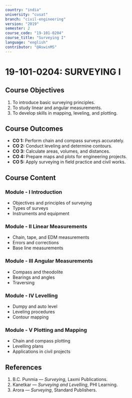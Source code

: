 ```yaml
---
country: "india"
university: "cusat"
branch: "civil-engineering"
version: "2019"
semester: 2
course_code: "19-101-0204"
course_title: "Surveying I"
language: "english"
contributor: "@AswinMS"
---
```


# 19-101-0204: SURVEYING I

## Course Objectives
1. To introduce basic surveying principles.
2. To study linear and angular measurements.
3. To develop skills in mapping, leveling, and plotting.

## Course Outcomes
* **CO 1:** Perform chain and compass surveys accurately.
* **CO 2:** Conduct leveling and determine contours.
* **CO 3:** Calculate areas, volumes, and distances.
* **CO 4:** Prepare maps and plots for engineering projects.
* **CO 5:** Apply surveying in field practice and civil works.

## Course Content

### Module - I Introduction
* Objectives and principles of surveying
* Types of surveys
* Instruments and equipment

### Module - II Linear Measurements
* Chain, tape, and EDM measurements
* Errors and corrections
* Base line measurements

### Module - III Angular Measurements
* Compass and theodolite
* Bearings and angles
* Traversing

### Module - IV Levelling
* Dumpy and auto level
* Leveling procedures
* Contour mapping

### Module - V Plotting and Mapping
* Chain and compass plotting
* Levelling plans
* Applications in civil projects

## References
1. B.C. Punmia — *Surveying*, Laxmi Publications.
2. Kanetkar — *Surveying and Levelling*, PHI Learning.
3. Arora — *Surveying*, Standard Publishers.
